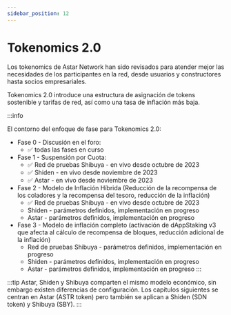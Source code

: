 ```yaml
---
sidebar_position: 12
---
```


# Tokenomics 2.0

Los tokenomics de Astar Network han sido revisados para atender mejor las necesidades de los participantes en la red, desde usuarios y constructores hasta socios empresariales.

Tokenomics 2.0 introduce una estructura de asignación de tokens sostenible y tarifas de red, así como una tasa de inflación más baja.

:::info

El contorno del enfoque de fase para Tokenomics 2.0:

- Fase 0 - Discusión en el foro:
  - ✅ todas las fases en curso
- Fase 1 - Suspensión por Cuota:
  - ✅ Red de pruebas Shibuya - en vivo desde octubre de 2023
  - ✅ Shiden - en vivo desde noviembre de 2023
  - ✅ Astar - en vivo desde noviembre de 2023
- Fase 2 - Modelo de Inflación Híbrida (Reducción de la recompensa de los coladores y la recompensa del tesoro, reducción de la inflación)
  - ✅ Red de pruebas Shibuya - en vivo desde octubre de 2023
  - Shiden - parámetros definidos, implementación en progreso
  - Astar - parámetros definidos, implementación en progreso
- Fase 3 - Modelo de inflación completo (activación de dAppStaking v3 que afecta al cálculo de recompensa de bloques, reducción adicional de la inflación)
  - Red de pruebas Shibuya - parámetros definidos, implementación en progreso
  - Shiden - parámetros definidos, implementación en progreso
  - Astar - parámetros definidos, implementación en progreso
    :::

:::tip
Astar, Shiden y Shibuya comparten el mismo modelo económico, sin embargo existen diferencias de configuración. Los capítulos siguientes se centran en Astar (ASTR token) pero también se aplican a Shiden (SDN token) y Shibuya (SBY).
:::

<br/>


